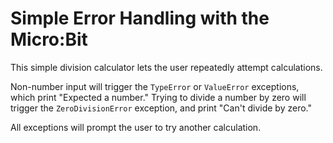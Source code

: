# Simple Error Handling with the Micro:Bit
This simple division calculator lets the user repeatedly attempt calculations.

Non-number input will trigger the `TypeError` or `ValueError` exceptions, which print "Expected a number." Trying to divide a number by zero will trigger the `ZeroDivisionError` exception, and print "Can't divide by zero."

All exceptions will prompt the user to try another calculation.
